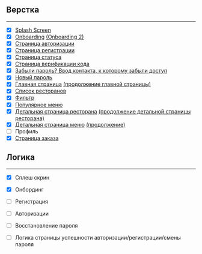 

## Верстка

---

- [x] [Splash Screen](https://icrab.pro/themes/icrab/assets/images/food_ninja/screens/splash_screen.png)
- [x] [Onboarding](https://icrab.pro/themes/icrab/assets/images/food_ninja/screens/onboarding_1.png) 
      [(Onboarding 2)](https://icrab.pro/themes/icrab/assets/images/food_ninja/screens/onboarding_2.png)
- [x]  [Страница авторизации](https://icrab.pro/themes/icrab/assets/images/food_ninja/screens/authorization.png)
- [x]  [Страница регистрации](https://icrab.pro/themes/icrab/assets/images/food_ninja/screens/registration_page.png)
- [x]  [Страница статуса](https://icrab.pro/themes/icrab/assets/images/food_ninja/screens/status.png)
- [x]  [Страница верификации кода](https://icrab.pro/themes/icrab/assets/images/food_ninja/screens/verification.png)
- [x]  [Забыли пароль? Ввод контакта, к которому забыли доступ](https://icrab.pro/themes/icrab/assets/images/food_ninja/screens/forgot_password.png)
- [x]  [Новый пароль](https://icrab.pro/themes/icrab/assets/images/food_ninja/screens/new_password.png)
- [x]  [Главная страница](https://icrab.pro/themes/icrab/assets/images/food_ninja/screens/main_page.png) 
  [(продолжение главной страницы)](https://icrab.pro/themes/icrab/assets/images/food_ninja/screens/main_page2.png)  
- [x]  [Список ресторанов](https://icrab.pro/themes/icrab/assets/images/food_ninja/screens/restaurants.png)
- [x]  [Фильтр](https://icrab.pro/themes/icrab/assets/images/food_ninja/screens/filter.png)
- [x]  [Популярное меню](https://icrab.pro/themes/icrab/assets/images/food_ninja/screens/menu.png)
- [x]  [Детальная страница ресторана](https://icrab.pro/themes/icrab/assets/images/food_ninja/screens/restaurant_detail.png) 
  [(продолжение детальной страницы ресторана)](https://icrab.pro/themes/icrab/assets/images/food_ninja/screens/restaurant_detail2.png)
- [x]  [Детальная страница меню](https://icrab.pro/themes/icrab/assets/images/food_ninja/screens/food_detail.png)
 [(продолжение)](https://icrab.pro/themes/icrab/assets/images/food_ninja/screens/food_detail2.png)
- [ ]  Профиль
- [x]  [Страница заказа](https://icrab.pro/themes/icrab/assets/images/food_ninja/screens/order_detail.png)

## **Логика**

---

- [x]  Сплеш скрин
- [x]  Онбординг
- [ ]  Регистрация

- [ ]  Авторизации
- [ ]  Восстановление пароля
- [ ]  Логика страницы успешности авторизации/регистрации/смены пароля